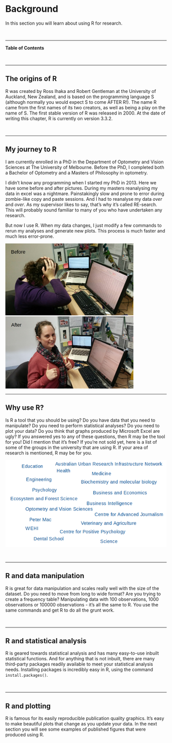   


# Background

In this section you will learn about using R for research.

<br>

---

**Table of Contents**

<!-- toc -->

<br>

---

## The origins of R

R was created by Ross Ihaka and Robert Gentleman at the University of Auckland, New Zealand, and is based on the programming language S (although normally you would expect S to come AFTER R!). The name R came from the first names of its two creators, as well as being a play on the name of S. The first stable version of R was released in 2000. At the date of writing this chapter, R is currently on version 3.3.2. 

<br>

---

## My journey to R

I am currently enrolled in a PhD in the Department of Optometry and Vision Sciences at The University of Melbourne. Before the PhD, I completed both a Bachelor of Optometry and a Masters of Philosophy in optometry. 

I didn’t know any programming when I started my PhD in 2013. Here we have some before and after pictures. During my masters reanalysing my data in excel was a nightmare. Painstakingly slow and prone to error during zombie-like copy and paste sessions. And I had to reanalyse my data *over* and *over*. As my supervisor likes to say, that’s why it’s called RE-search. This will probably sound familiar to many of you who have undertaken any research. 

But now I use R. When my data changes, I just modify a few commands to rerun my analyses and generate new plots. This process is much faster and much less error-prone. 

<img src="images/before.png" width="400">
<img src="images/after.png" width="400">
<!--![Before](images/before.png){ width=250px } ![After](images/after.png){ width=250px }--> 

<br>

---

## Why use R?

Is R a tool that you should be using? Do you have data that you need to manipulate? Do you need to perform statistical analyses? Do you need to plot your data? Do you think that graphs produced by Microsoft Excel are ugly? If you answered yes to any of these questions, then R may be the tool for you! Did I mention that it’s free? If you’re not sold yet, here is a list of some of the groups in the university that are using R. If your area of research is mentioned, R may be for you.

![Departments at the university that use R](images/university_depts.png)

<br>

---

## R and data manipulation

R is great for data manipulation and scales really well with the size of the dataset. Do you need to move from long to wide format? Are you trying to create a frequency table? Manipulating data with 100 observations, 1000 observations or 100000 observations - it’s all the same to R. You use the same commands and get R to do all the grunt work.

<br>

---

## R and statistical analysis

R is geared towards statistical analysis and has many easy-to-use inbuilt statistical functions. And for anything that is not inbuilt, there are many third-party packages readily available to meet your statistical analysis needs. Installing packages is incredibly easy in R, using the command `install.packages()`. 

<br>

---

## R and plotting

R is famous for its easily reproducible publication quality graphics. It’s easy to make beautiful plots that change as you update your data. In the next section you will see some examples of published figures that were produced using R.

